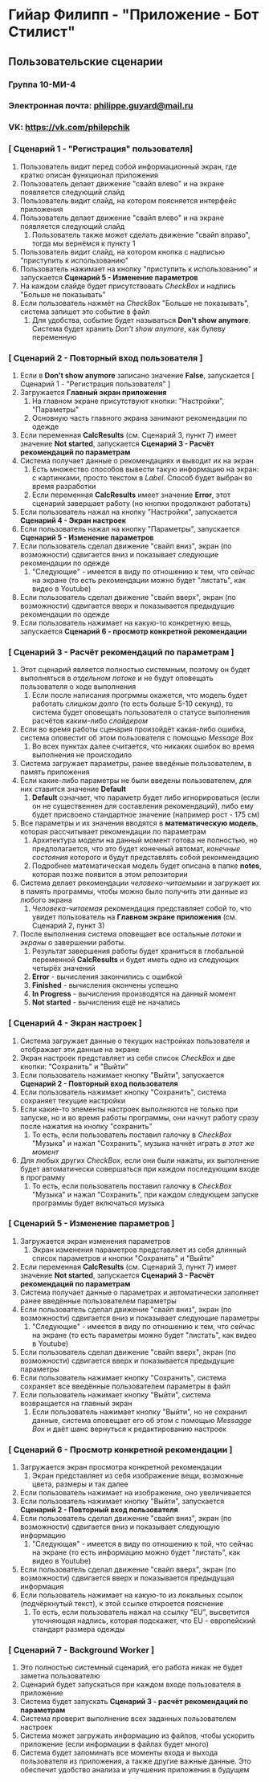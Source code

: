 # Гийар Филипп - "Приложение - Бот Стилист"

## Пользовательские сценарии

### Группа 10-МИ-4
### Электронная почта: philippe.guyard@mail.ru
### VK: https://vk.com/philepchik

### [ Сценарий 1 - "Регистрация" пользователя]

1. Пользователь видит перед собой информационный экран, где кратко описан функционал приложения
1. Пользователь делает движение "свайп влево" и на экране появляется следующий слайд
1. Пользователь видит слайд, на котором поясняется интерфейс приложения
1. Пользователь делает движение "свайп влево" и на экране появляется следующий слайд
    1. Пользователь также может сделать движение "свайп вправо", тогда мы вернёмся к пункту 1
1. Пользователь видит слайд, на котором кнопка с надписью "приступить к использованию"
1. Пользователь нажимает на кнопку "приступить к использованию" и запускается **Сценарий 5 - Изменение параметров**
1. На каждом слайде будет присутствовать *CheckBox* и надпись "Больше не показывать"
1. Если пользователь нажмёт на *CheckBox* "Больше не показывать", система запишет это событие в файл 
    1. Для удобства, событие будет называться **Don't show anymore**. Система будет хранить *Don't show anymore*, как булеву переменную
    
### [ Сценарий 2 - Повторный вход пользователя ]

1. Если в **Don't show anymore** записано значение **False**, запускается [ Сценарий 1 - "Регистрация пользователя" ]
1. Загружается **Главный экран приложения**
    1. На главном экране присутствуют кнопки: "Настройки", "Параметры"
    1. Основную часть главного экрана занимают рекомендации по одежде
1. Если переменная **CalcResults** (см. Сценарий 3, пункт 7) имеет значение **Not started**, запускается **Сценарий 3 - Расчёт рекомендаций по параметрам**
1. Система получает данные о рекомендациях и выводит их на экран
    1. Есть множество способов вывести такую информацию на экран: с картинками, просто текстом в *Label*. Способ будет выбран во время разработки
    1. Если переменная **CalcResults** имеет значение **Error**, этот сценарий завершает работу (но кнопки продолжают работать)
1. Если пользователь нажал на кнопку "Настройки", запускается **Сценарий 4 - Экран настроек**
1. Если пользователь нажал на кнопку "Параметры", запускается **Сценарий 5 - Изменение параметров**
1. Если пользователь сделал движение "свайп вниз", экран (по возможности) сдвигается вниз и показывает следующие рекомендации по одежде
    1. "Следующие" - имеется в виду по отношению к тем, что сейчас на экране (то есть рекомендации можно будет "листать", как видео в Youtube)
1. Если пользователь сделал движение "свайп вверх", экран (по возможности) сдвигается вверх и показывается предыдущие рекомендации по одежде 
1. Если пользователь нажимает на какую-то конкретную вещь, запускается **Сценарий 6 - просмотр конкретной рекомендации**

### [ Сценарий 3 - Расчёт рекомендаций по параметрам ]

1. Этот сценарий является полностью системным, поэтому он будет выполняться в *отдельном потоке* и не будут оповещать пользователя о ходе выполнения
    1. Если после написания прогрммы окажется, что модель будет работать *слишком долго* (то есть больше 5-10 секунд), то система будет оповещать пользователя о статусе выполнения расчётов каким-либо *слайдером* 
1. Если во время работы сценария произойдёт какая-либо ошибка, система оповестит об этом пользователя с помощью *Message Box*
    1. Во всех пунктах далее считается, что никаких ошибок во время выполнения не происходило
1. Система загружает параметры, ранее введёные пользователем, в память приложения
1. Если какие-либо параметры не были введены пользователем, для них ставится значение **Default**
    1. **Default** означает, что параметр будет либо игнорироваться (если он не существеннен для составления рекомендаций), либо ему будет присвоено стандартное значение (например рост - 175 см)
1. Все параметры и их значения вводятся в **математическую модель**, которая рассчитывает рекомендации по параметрам
    1. Архитектура модели на данный момент готова не полностью, но предполагается, что это будет конечный автомат, *конечные состояния* которого и будут представлять собой реконмендацию
    1. Подробнее математическая модель будет описана в папке **notes**, которая позже появится в этом репозитории
1. Система делает рекомендации *человеко-читаемыми* и загружает их в память программы, чтобы можно было получить эти данные из любого экрана
    1. *Человека-читаемая* рекомендация представляет собой то, что увидет пользователь на **Главном экране приложения** (см. Сценарий 2, пункт 3)
1. После выполнения система оповещает все остальные *потоки* и *экраны* о завершении работы.
    1. Результат завершения работы будет храниться в глобальной переменной **CalcResults** и будет иметь одно из следующих четырёх значений
    1. **Error** - вычисления закончились с ошибкой
    1. **Finished** - вычисления окончены успешно
    1. **In Progress** - вычисления производятся на данный момент
    1. **Not started** - вычисления ещё не начались

### [ Сценарий 4 - Экран настроек ]

1. Система загружает данные о текущих настройках пользователя и отображает эти данные на экране
1. Экран настроек представляет из себя список *CheckBox* и две кнопки: "Сохранить" и "Выйти"
1. Если пользователь нажимает кнопку "Выйти", запускается **Сценарий 2 - Повторный вход пользователя**
1. Если пользователь нажимает кнопку "Сохранить", система сохраняет текущие настройки
1. Если какие-то элементы настроек выполняются не только при запуске, но и во время работы программы, они начнут работу сразу после нажатия на кнопку "сохранить"
    1. То есть, если пользователь поставил галочку в *CheckBox* "Музыка" и нажал "Сохранить", музыка начнёт играть *в этот же момент*
1. Для любых других *CheckBox*, если они были нажаты, их выполнение будет автоматически совершаться при каждом последующим входе в программу
    1. То есть, если пользователь поставил галочку в *CheckBox* "Музыка" и нажал "Сохранить", при каждом следующем запуске программы будет включаться музыка

### [ Сценарий 5 - Изменение параметров ]

1. Загружается экран изменения параметров
    1. Экран изменения параметров представляет из себя длинный список параметров и кнопки "Сохранить" и "Выйти"
1. Если переменная **CalcResults** (см. Сценарий 3, пункт 7) имеет значение **Not started**, запускается **Сценарий 3 - Расчёт рекомендаций по параметрам**
1. Система получает данные о параметрах и автоматически заполняет ранее введённые пользователем параметры
1. Если пользователь сделал движение "свайп вниз", экран (по возможности) сдвигается вниз и показывает следующие параметры
    1. "Следующие" - имеется в виду по отношению к тем, что сейчас на экране (то есть параметры можно будет "листать", как видео в Youtube)
1. Если пользователь сделал движение "свайп вверх", экран (по возможности) сдвигается вверх и показывается предыдущие параметры
1. Если пользователь нажимает кнопку "Сохранить", система сохраняет все введённые пользователем параметры в файл
1. Если пользователь нажимает кнопку "Выйти", система возвращается на главный экран
    1. Если пользователь нажимает кнопку "Выйти", но не сохранил данные, система оповещает его об этом с помощью *Messagge Box* и даёт шанс вернуться к редактированию настроек
    

### [ Сценарий 6 - Просмотр конкретной рекомендации ]

1. Загружается экран просмотра конкретной рекомендации
    1. Экран представляет из себя изображение вещи, возможные цвета, размеры и так далее
1. Если пользователь нажимает на изображение, оно увеличивается
1. Если пользователь нажимает кнопку "Выйти", запускается **Сценарий 2 - Повторный вход пользователя**
1. Если пользователь сделал движение "свайп вниз", экран (по возможности) сдвигается вниз и показывает следующую информацию
    1. "Следующая" - имеется в виду по отношению к той, что сейчас на экране (то есть информацию можно будет "листать", как видео в Youtube)
1. Если пользователь сделал движение "свайп вверх", экран (по возможности) сдвигается вверх и показывается предыдущая информация 
1. Если пользователь нажимает на какую-то из локальных ссылок (подчёркнутый текст), к этой ссылке откроется пояснение
    1. То есть, если пользователь нажал на ссылку "EU", высветится уточняющая надпись, которая подскажет, что EU - европейский стандарт размера одежды 
    
### [ Сценарий 7 - Background Worker ]

1. Это полностью системный сценарий, его работа никак не будет заметна пользователю
1. Сценарий будет запускаться при каждом входе пользователя в приложение
1. Система будет запускать **Сценарий 3 - расчёт рекомендаций по параметрам**
1. Система проверит выполнение всех заданных пользователем настроек
1. Система может загружать информацию из файлов, чтобы ускорить приложение (если информации в файлах будет много)
1. Система будет запоминать все моменты входа и выхода пользователя из приложения, а также другие важные данные. Это обеспечит удобство анализа и улучшения приложения в будущем

